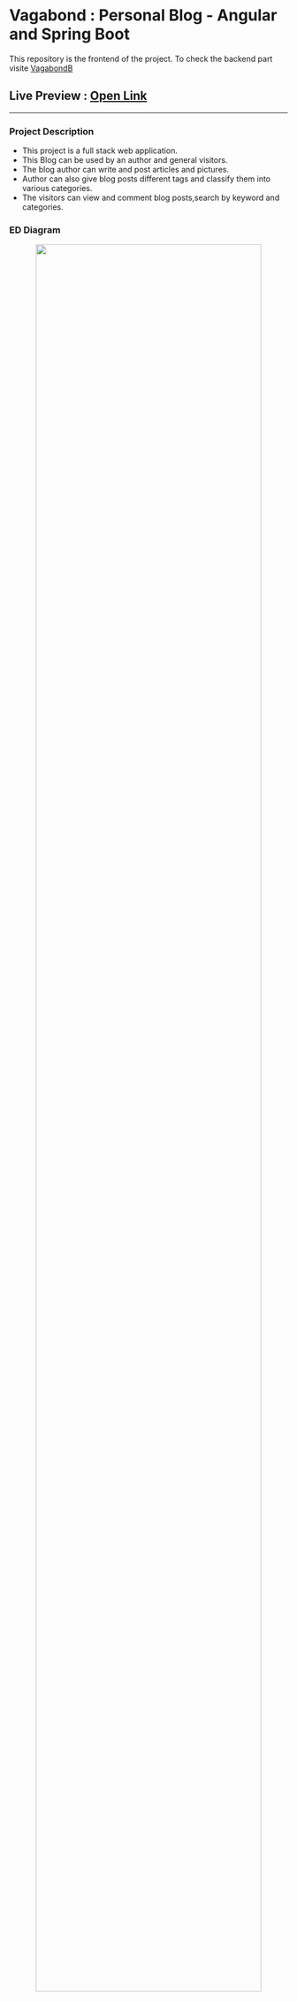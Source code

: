 # Vagabond : Personal Blog - Angular and Spring Boot

This repository is the frontend of the project. To check the backend part visite [VagabondB](https://github.com/OussamaKhouya/)

## Live Preview : [Open Link](https://vagabondf.vercel.app/)

---

### Project Description

- This project is a full stack web application.
- This Blog can be used by an author and general visitors.
- The blog author can write and post articles and pictures.
- Author can also give blog posts different tags and classify them into various categories.
- The visitors can view and comment blog posts,search by keyword and categories.

### ED Diagram

<div align=center>
<img src="./src/blog_ER_Diagram.drawio.svg" width="90%"/>
</div>
